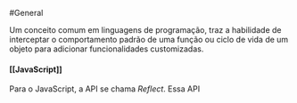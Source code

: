 
#General 

Um conceito comum em linguagens de programação, traz a habilidade de interceptar o comportamento padrão de uma função ou ciclo de vida de um objeto para adicionar funcionalidades customizadas.

#### [[JavaScript]]

Para o JavaScript, a API se chama *Reflect*. Essa API